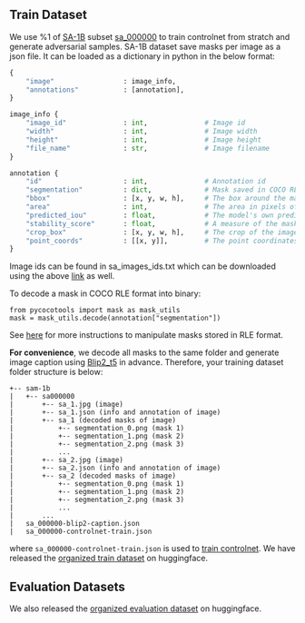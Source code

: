 ## Train Dataset
We use %1 of [SA-1B]() subset [sa_000000]() to train controlnet from stratch and generate adversarial samples. SA-1B dataset save masks per image as a json file. It can be loaded as a dictionary in python in the below format:

```python
{
    "image"                 : image_info,
    "annotations"           : [annotation],
}

image_info {
    "image_id"              : int,              # Image id
    "width"                 : int,              # Image width
    "height"                : int,              # Image height
    "file_name"             : str,              # Image filename
}

annotation {
    "id"                    : int,              # Annotation id
    "segmentation"          : dict,             # Mask saved in COCO RLE format.
    "bbox"                  : [x, y, w, h],     # The box around the mask, in XYWH format
    "area"                  : int,              # The area in pixels of the mask
    "predicted_iou"         : float,            # The model's own prediction of the mask's quality
    "stability_score"       : float,            # A measure of the mask's quality
    "crop_box"              : [x, y, w, h],     # The crop of the image used to generate the mask, in XYWH format
    "point_coords"          : [[x, y]],         # The point coordinates input to the model to generate the mask
}
```

Image ids can be found in sa_images_ids.txt which can be downloaded using the above [link](https://ai.facebook.com/datasets/segment-anything-downloads/) as well.

To decode a mask in COCO RLE format into binary:

```
from pycocotools import mask as mask_utils
mask = mask_utils.decode(annotation["segmentation"])
```

See [here](https://github.com/cocodataset/cocoapi/blob/master/PythonAPI/pycocotools/mask.py) for more instructions to manipulate masks stored in RLE format.

**For convenience**, we decode all masks to the same folder and generate image caption using [Blip2_t5](https://github.com/salesforce/LAVIS/tree/main/projects/blip2) in advance. Therefore, your training dataset folder structure is below:

```
+-- sam-1b
|   +-- sa000000 
|       +-- sa_1.jpg (image)  
|       +-- sa_1.json (info and annotation of image)   
|       +-- sa_1 (decoded masks of image)
|           +-- segmentation_0.png (mask 1)  
|           +-- segmentation_1.png (mask 2)
|           +-- segmentation_2.png (mask 3)
|           ...
|       +-- sa_2.jpg (image)  
|       +-- sa_2.json (info and annotation of image)   
|       +-- sa_2 (decoded masks of image)
|           +-- segmentation_0.png (mask 1)  
|           +-- segmentation_1.png (mask 2)
|           +-- segmentation_2.png (mask 3)
|           ...
|       ...
|   sa_000000-blip2-caption.json
|   sa_000000-controlnet-train.json
```
where `sa_000000-controlnet-train.json` is used to [train controlnet](ControlNet/docs/train.md). We have released the [organized train dataset](https://huggingface.co/datasets/xhk/ASAM-Datasets/tree/main) on huggingface. 

## Evaluation Datasets

<!-- To completely evaluate ASAM, not only using 24 evaluation datasets of [SAM baseline](https://ai.meta.com/research/publications/segment-anything/), we also add [COCO dataset](https://paperswithcode.com/paper/microsoft-coco-common-objects-in-context), one high-resolution dataset ([BIG](https://paperswithcode.com/dataset/big)),  one saliency dataset ([HRSOD](https://paperswithcode.com/dataset/hrsod)), one camouflaged datast ([CAMO](https://paperswithcode.com/dataset/camo)) and two popular medical datasets. -->

We also released the [organized evaluation dataset](https://huggingface.co/datasets/xhk/ASAM-Datasets/tree/main) on huggingface. 